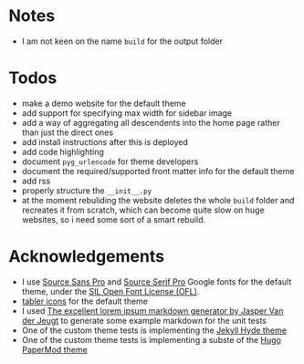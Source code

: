 # Notes
- I am not keen on the name `build` for the output folder

# Todos
- make a demo website for the default theme
- add support for specifying max width for sidebar image
- add a way of aggregating all descendents into the home page rather than just the direct ones
- add install instructions after this is deployed
- add code highlighting
- document `pyg_urlencode` for theme developers
- document the required/supported front matter info for the default theme
- add rss
- properly structure the `__init__.py`
- at the moment rebuliding the website deletes the whole `build` folder and recreates it from scratch, which can become quite slow on huge websites, so i need some sort of a smart rebuild.

# Acknowledgements
- I use [Source Sans Pro](https://fonts.google.com/specimen/Source+Sans+Pro) and [Source Serif Pro](https://fonts.google.com/specimen/Source+Serif+Pro) Google fonts for the default theme, under the [SIL Open Font License (OFL)](https://scripts.sil.org/cms/scripts/page.php?site_id=nrsi&id=OFL).
- [tabler icons](https://tabler-icons.io/) for the default theme
- I used [The excellent lorem ipsum markdown generator by Jasper Van der Jeugt](https://jaspervdj.be/lorem-markdownum/) to generate some example markdown for the unit tests
- One of the custom theme tests is implementing the [Jekyll Hyde theme](https://github.com/poole/hyde)
- One of the custom theme tests is implementing a subste of the [Hugo PaperMod theme](https://github.com/adityatelange/hugo-PaperMod/)
